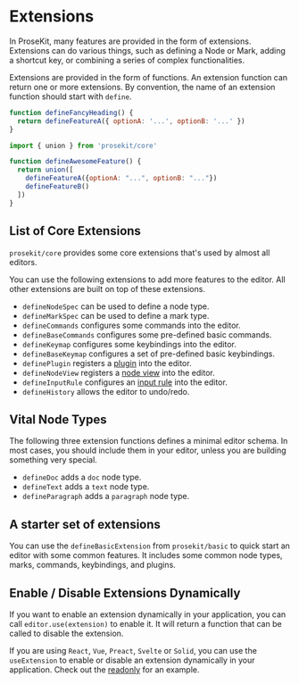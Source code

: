 # Extensions

In ProseKit, many features are provided in the form of extensions. Extensions can do various things, such as defining a Node or Mark, adding a shortcut key, or combining a series of complex functionalities.

Extensions are provided in the form of functions. An extension function can return one or more extensions. By convention, the name of an extension function should start with `define`.

```js
function defineFancyHeading() {
  return defineFeatureA({ optionA: '...', optionB: '...' })
}
```

```js
import { union } from 'prosekit/core'

function defineAwesomeFeature() {
  return union([
    defineFeatureA({optionA: "...", optionB: "..."})
    defineFeatureB()
  ])
}
```

## List of Core Extensions

`prosekit/core` provides some core extensions that's used by almost all editors.

You can use the following extensions to add more features to the editor. All other extensions are built on top of these extensions.

- `defineNodeSpec` can be used to define a node type.
- `defineMarkSpec` can be used to define a mark type.
- `defineCommands` configures some commands into the editor.
- `defineBaseCommands` configures some pre-defined basic commands.
- `defineKeymap` configures some keybindings into the editor.
- `defineBaseKeymap` configures a set of pre-defined basic keybindings.
- `definePlugin` registers a [plugin] into the editor.
- `defineNodeView` registers a [node view] into the editor.
- `defineInputRule` configures an [input rule] into the editor.
- `defineHistory` allows the editor to undo/redo.

## Vital Node Types

The following three extension functions defines a minimal editor schema. In most cases, you should include them in your editor, unless you are building something very special.

- `defineDoc` adds a `doc` node type.
- `defineText` adds a `text` node type.
- `defineParagraph` adds a `paragraph` node type.

## A starter set of extensions

You can use the `defineBasicExtension` from `prosekit/basic` to quick start an editor with some common features. It includes some common node types, marks, commands, keybindings, and plugins.

[plugin]: https://prosemirror.net/docs/ref#state.Plugin_System
[node view]: https://prosemirror.net/docs/ref#view.NodeView
[input rule]: https://prosemirror.net/docs/ref#inputrules

## Enable / Disable Extensions Dynamically

If you want to enable an extension dynamically in your application, you can call `editor.use(extension)` to enable it. It will return a function that can be called to disable the extension.

If you are using `React`, `Vue`, `Preact`, `Svelte` or `Solid`, you can use the `useExtension` to enable or disable an extension dynamically in your application. Check out the [readonly](/guide/extensions/readonly) for an example.
